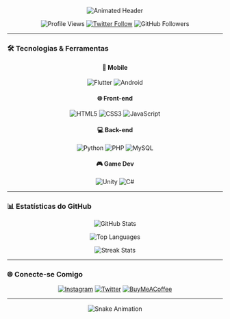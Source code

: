 <p align="center">
  <img src="https://readme-typing-svg.demolab.com?font=Roboto&weight=600&size=30&duration=4000&pause=1000&color=38BCAE&center=true&vCenter=true&width=500&lines=👋+Olá,+Eu+sou+Betchnaidy;💻+Front-end+Developer;🚀+Apaixonado+por+Tecnologia" alt="Animated Header" />
</p>

<div align="center">
  
  ![Profile Views](https://komarev.com/ghpvc/?username=betchnaidy&style=flat-square&color=blueviolet)
  [![Twitter Follow](https://img.shields.io/badge/Follow-%40ydhntb-1DA1F2?logo=twitter&style=flat-square)](https://twitter.com/e)
  ![GitHub Followers](https://img.shields.io/github/followers/betchnaidy?logo=github&style=flat-square)

</div>

---

### 🛠️ **Tecnologias & Ferramentas**

<div align="center">
  
  #### 📱 Mobile
  ![Flutter](https://img.shields.io/badge/-Flutter-02569B?logo=flutter&logoColor=white)
  ![Android](https://img.shields.io/badge/-Android-3DDC84?logo=android&logoColor=white)
  
  #### 🌐 Front-end
  ![HTML5](https://img.shields.io/badge/-HTML5-E34F26?logo=html5&logoColor=white)
  ![CSS3](https://img.shields.io/badge/-CSS3-1572B6?logo=css3&logoColor=white)
  ![JavaScript](https://img.shields.io/badge/-JavaScript-F7DF1E?logo=javascript&logoColor=black)

  #### 💻 Back-end
  ![Python](https://img.shields.io/badge/-Python-3776AB?logo=python&logoColor=white)
  ![PHP](https://img.shields.io/badge/-PHP-777BB4?logo=php&logoColor=white)
  ![MySQL](https://img.shields.io/badge/-MySQL-4479A1?logo=mysql&logoColor=white)

  #### 🎮 Game Dev
  ![Unity](https://img.shields.io/badge/-Unity-000000?logo=unity&logoColor=white)
  ![C#](https://img.shields.io/badge/-C%23-239120?logo=c-sharp&logoColor=white)

</div>

---

### 📊 **Estatísticas do GitHub**

<div align="center">

  ![GitHub Stats](https://github-readme-stats.vercel.app/api?username=betchnaidy&show_icons=true&theme=radical&hide_border=true)
  
  ![Top Languages](https://github-readme-stats.vercel.app/api/top-langs/?username=betchnaidy&layout=compact&theme=nightowl&hide_border=true)

  ![Streak Stats](https://streak-stats.demolab.com/?user=betchnaidy&theme=nightowl&hide_border=true)

</div>

---

### 🌐 **Conecte-se Comigo**

<div align="center">
  
  [![Instagram](https://img.shields.io/badge/Instagram-%23E4405F?logo=instagram&logoColor=white)](https://instagram.com/ydhntb)
  [![Twitter](https://img.shields.io/badge/Twitter-%231DA1F2?logo=twitter&logoColor=white)](https://twitter.com/e)
  [![BuyMeACoffee](https://img.shields.io/badge/Buy%20Me%20a%20Coffee-ffdd00?logo=buy-me-a-coffee&logoColor=black)](https://www.buymeacoffee.com/Betchnaidy)

</div>

---

<div align="center">
  
  ![Snake Animation](https://github.com/betchnaidy/betchnaidy/blob/output/github-contribution-grid-snake.svg)

</div>
